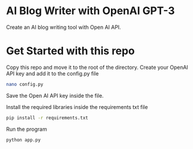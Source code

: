 # AI Blog Writer with OpenAI GPT-3
Create an AI blog writing tool with Open AI API. 




# Get Started with this repo
Copy this repo and move it to the root of the directory.
Create your OpenAI API key and add it to the config.py file

```sh
nano config.py

```
Save the Open AI API key inside the file.


Install the required libraries inside the requirements txt file

``` sh
pip install -r requirements.txt
```

Run the program

```sh
python app.py
```

